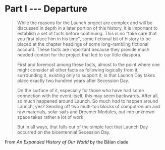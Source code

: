 # Part I --- Departure

> While the reasons for the Launch project are complex and will be discussed in depth in a later portion of this history, it is important to establish a set of facts before continuing. This is no "take care that you first place him in his time", some fictional bit of history to be placed at the chapter headings of some long-rambling fictional account. These facts are important because they provide much needed context for the project that led to our little diaspora.
>
> First and foremost among these facts, almost to the point where one might consider all other facts as following logically from it, surrounding it, existing only to support it, is that Launch Day takes place exactly two hundred years after Secession Day.
>
> On the surface of it, especially for those who have had some connection with the event itself, this may seem backwards. After all, so much happened around Launch. So much *had* to happen around Launch, yes? Sending off two multi-ton blocks of computronium and raw materials, solar sails and Dreamer Modules, out into unknown space takes rather a lot of work.
>
> But in all ways, that falls out of the simple fact that Launch Day occurred on the bicentennial Secession Day.

From *An Expanded History of Our World* by the Bălan clade

